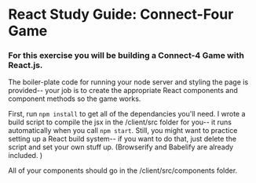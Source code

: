 # React Study Guide: Connect-Four Game

### For this exercise you will be building a Connect-4 Game with React.js. 
The boiler-plate code for running your node server and styling the page is provided-- your job is to create the appropriate React components and component methods so the game works.

First, run `npm install` to get all of the dependancies you'll need. I wrote a build script to compile the jsx in the /client/src folder for you-- it runs automatically when you call `npm start`. Still, you might want to practice setting up a React build system-- if you want to do that, just delete the script and set your own stuff up. (Browserify and Babelify are already included. )

All of your components should go in the /client/src/components folder.